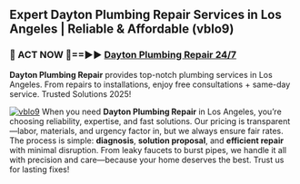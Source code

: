 ## Expert Dayton Plumbing Repair Services in Los Angeles | Reliable & Affordable (vblo9)  

<h3>🚿 ACT NOW 🌟==►► <a href="https://tinyurl.com/2ne6vx2x" rel="nofollow">Dayton Plumbing Repair 24/7</a></h3>

**Dayton Plumbing Repair** provides top-notch plumbing services in Los Angeles. From repairs to installations, enjoy free consultations + same-day service. Trusted Solutions 2025!

[![vblo9](https://i.imgur.com/4PFF4AK.jpeg)](https://tinyurl.com/2ne6vx2x)
When you need **Dayton Plumbing Repair** in Los Angeles, you’re choosing reliability, expertise, and fast solutions. Our pricing is transparent—labor, materials, and urgency factor in, but we always ensure fair rates. The process is simple: **diagnosis**, **solution proposal**, and **efficient repair** with minimal disruption. From leaky faucets to burst pipes, we handle it all with precision and care—because your home deserves the best. Trust us for lasting fixes!